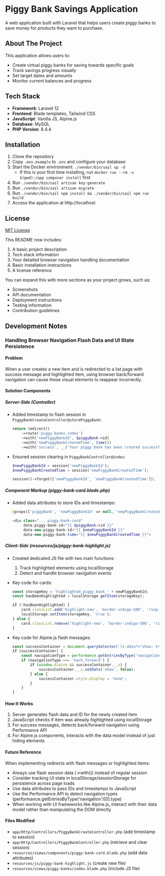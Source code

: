 # Piggy Bank Savings Application

A web application built with Laravel that helps users create piggy banks to save money for products they want to purchase.

## About The Project

This application allows users to:
- Create virtual piggy banks for saving towards specific goals
- Track savings progress visually
- Set target dates and amounts
- Monitor current balances and progress

## Tech Stack

- **Framework**: Laravel 12
- **Frontend**: Blade templates, Tailwind CSS
- **JavaScript**: Vanilla JS, Alpine.js
- **Database**: MySQL
- **PHP Version**: 8.4.4

## Installation

1. Clone the repository
2. Copy `.env.example` to `.env` and configure your database
3. Start the Docker environment: `./vendor/bin/sail up -d`
    - If this is your first time installing, run `docker run --rm -v $(pwd):/app composer install` first
4. Run `./vendor/bin/sail artisan key:generate`
5. Run `./vendor/bin/sail artisan migrate`
6. Run `./vendor/bin/sail npm install && ./vendor/bin/sail npm run build`
7. Access the application at http://localhost

## License

[MIT License](LICENSE)

This README now includes:
1. A basic project description
2. Tech stack information
3. Your detailed browser navigation handling documentation
4. Basic installation instructions
5. A license reference

You can expand this with more sections as your project grows, such as:
- Screenshots
- API documentation
- Deployment instructions
- Testing information
- Contribution guidelines

## Development Notes

### Handling Browser Navigation Flash Data and UI State Persistence

#### Problem
When a user creates a new item and is redirected to a list page with success message and highlighted item, using browser back/forward navigation can cause these visual elements to reappear incorrectly.

#### Solution Components

##### Server-Side (Controller)
- Added timestamp to flash session in `PiggyBankCreateController@storePiggyBank`:
  ```php
  return redirect()
      ->route('piggy-banks.index')
      ->with('newPiggyBankId', $piggyBank->id)
      ->with('newPiggyBankCreatedTime', time())
      ->with('success', __('Your piggy bank has been created successfully.'));


- Ensured session clearing in `PiggyBankController@index`:
  ```php
  $newPiggyBankId = session('newPiggyBankId');
  $newPiggyBankCreatedTime = session('newPiggyBankCreatedTime');
  
  session()->forget(['newPiggyBankId', 'newPiggyBankCreatedTime']);
  ```

##### Component Markup (piggy-bank-card.blade.php)
- Added data attributes to store IDs and timestamps:
  ```php
  @props(['piggyBank', 'newPiggyBankId' => null, 'newPiggyBankCreatedTime' => null])
  
  <div class="... piggy-bank-card"
       data-piggy-bank-id="{{ $piggyBank->id }}" 
       data-new-piggy-bank-id="{{ $newPiggyBankId }}"
       data-new-piggy-bank-time="{{ $newPiggyBankCreatedTime }}">
  ```

##### Client-Side (resources/js/piggy-bank-highlight.js)
- Created dedicated JS file with two main functions:
    1. Track highlighted elements using localStorage
    2. Detect and handle browser navigation events

- Key code for cards:
  ```javascript
  const storageKey = 'highlighted_piggy_bank_' + newPiggyBankId;
  const hasBeenHighlighted = localStorage.getItem(storageKey);
  
  if (!hasBeenHighlighted) {
      card.classList.add('highlight-new', 'border-indigo-500', 'ring-2', 'ring-indigo-200');
      localStorage.setItem(storageKey, 'true');
  } else {
      card.classList.remove('highlight-new', 'border-indigo-500', 'ring-2', 'ring-indigo-200');
  }
  ```

- Key code for Alpine.js flash messages:
  ```javascript
  const successContainer = document.querySelector('[x-data*="show: true"]');
  if (successContainer) {
      const navigationType = performance.getEntriesByType('navigation')[0].type;
      if (navigationType === 'back_forward') {
          if (window.Alpine && successContainer.__x) {
              successContainer.__x.setData('show', false);
          } else {
              successContainer.style.display = 'none';
          }
      }
  }
  ```

#### How It Works
1. Server generates flash data and ID for the newly created item
2. JavaScript checks if item was already highlighted using localStorage
3. For success messages, detects back/forward navigation using Performance API
4. For Alpine.js components, interacts with the data model instead of just hiding elements

#### Future Reference
When implementing redirects with flash messages or highlighted items:
- Always use flash session data (->with()) instead of regular session
- Consider tracking UI state in localStorage/sessionStorage for persistence across page loads
- Use data attributes to pass IDs and timestamps to JavaScript
- Use the Performance API to detect navigation types (performance.getEntriesByType('navigation')[0].type)
- When working with UI frameworks like Alpine.js, interact with their data model rather than manipulating the DOM directly

#### Files Modified
- `app/Http/Controllers/PiggyBankCreateController.php` (add timestamp to session)
- `app/Http/Controllers/PiggyBankController.php` (retrieve and clear session)
- `resources/views/components/piggy-bank-card.blade.php` (add data attributes)
- `resources/js/piggy-bank-highlight.js` (create new file)
- `resources/views/piggy-banks/index.blade.php` (include JS file)
